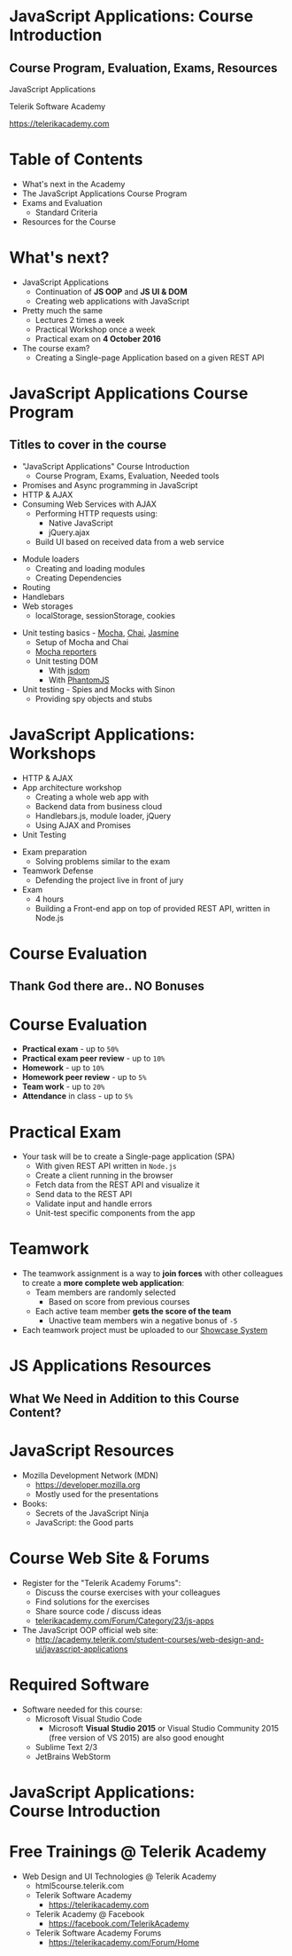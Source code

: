 <!-- section start -->
<!-- attr: { id:'', class:'slide-title', showInPresentation:true, hasScriptWrapper:true } -->
# JavaScript Applications: Course Introduction
## Course Program, Evaluation, Exams, Resources
<article class="signature">
   <p class="signature-course">JavaScript Applications</p>
   <p class="signature-initiative">Telerik Software Academy</p>
   <a href="https://telerikacademy.com" class="signature-link">https://telerikacademy.com</a>
</article>

<!-- attr: { showInPresentation:true, hasScriptWrapper:true } -->
# Table of Contents
-   What's next in the Academy
-   The JavaScript Applications Course Program
-   Exams and Evaluation
    -   Standard Criteria
-   Resources for the Course

<!-- section start -->
<!-- attr: { id:'', class:'slide-section', showInPresentation:true, hasScriptWrapper:true } -->
<!-- # JavaScript Applications
## Coming To The Next Module -->

<!-- attr: { showInPresentation:true, hasScriptWrapper:true } -->
# What's next?
-   JavaScript Applications
    -   Continuation of **JS OOP** and **JS UI & DOM**
    -   Creating web applications with JavaScript
-   Pretty much the same
    -   Lectures 2 times a week
    -   Practical Workshop once a week
    -   Practical exam on **4 October 2016**
-   The course exam?
    -   Creating a Single-page Application based on a given REST API

<!-- section start -->
<!-- attr: { id:'', class:'slide-section', showInPresentation:true, hasScriptWrapper:true } -->
# JavaScript Applications Course Program
## Titles to cover in the course

<!-- attr: { showInPresentation:true, hasScriptWrapper:true, style:'font-size:0.9em' } -->
<!-- # JavaScript Applications:<br/>Course program -->
-   "JavaScript Applications" Course Introduction
    -   Course Program, Exams, Evaluation, Needed tools
-   Promises and Async programming in JavaScript
-   HTTP & AJAX
-   Consuming Web Services with AJAX
    -   Performing HTTP requests using:
        -   Native JavaScript
        -   jQuery.ajax
    -   Build UI based on received data from a web service

<!-- attr: { showInPresentation:true, hasScriptWrapper:true, style:'font-size:0.9em' } -->
<!-- # JavaScript Applications:<br/>Course program -->
-   Module loaders
    -   Creating and loading modules
    -   Creating Dependencies
-   Routing
-   Handlebars
-   Web storages
    -   localStorage, sessionStorage, cookies

<!-- attr: { showInPresentation:true, hasScriptWrapper:true, style:'font-size:0.9em' } -->
<!-- # JavaScript Applications:<br/>Course program -->
-   Unit testing basics - [Mocha](http://mochajs.org/), [Chai](http://chaijs.com/), [Jasmine](http://jasmine.github.io/)
    -   Setup of Mocha and Chai
    -   [Mocha reporters](https://mochajs.org/#reporters)
    -   Unit testing DOM
        -   With [jsdom](https://github.com/tmpvar/jsdom)
        -   With [PhantomJS](http://phantomjs.org/)
-   Unit testing - Spies and Mocks with Sinon
    -   Providing spy objects and stubs

<!-- attr: { id:'', class:'slide-section', showInPresentation:true, hasScriptWrapper:true } -->
# JavaScript Applications:<br/>Workshops

<!-- attr: { showInPresentation:true, hasScriptWrapper:true } -->
<!-- # JavaScript Applications:<br/>Workshops -->
-   HTTP & AJAX
-   App architecture workshop
    -   Creating a whole web app with
    -   Backend data from business cloud
    -   Handlebars.js, module loader, jQuery
    -   Using AJAX and Promises
-   Unit Testing

<!-- attr: { showInPresentation:true, hasScriptWrapper:true } -->
<!-- JavaScript Applications:<br/>Workshops -->
-   Exam preparation
    -   Solving problems similar to the exam
-   Teamwork Defense
    -   Defending the project live in front of jury
-   Exam
    -   4 hours
    -   Building a Front-end app on top of provided REST API, written in Node.js

<!-- section start -->
<!-- attr: { id:'', class:'slide-section', showInPresentation:true, hasScriptWrapper:true } -->
# Course Evaluation
## Thank God there are.. NO Bonuses

<!-- attr: { showInPresentation:true, hasScriptWrapper:true } -->
# Course Evaluation

-   **Practical exam** - up to `50%`
-   **Practical exam peer review** - up to `10%`
-   **Homework** - up to `10%`
-   **Homework peer review** - up to `5%`
-   **Team work** - up to `20%`
-   **Attendance** in class - up to `5%`
<!-- <img class="slide-image" showInPresentation="true" src="imgs\pic24.png" style="top:58%; left:55%; width:34.99%; z-index:-1" /> -->
<!-- <img class="slide-image" showInPresentation="true" src="imgs\pic25.png" style="top:58%; left:15%; width:28.21%; z-index:-1" /> -->

<!-- attr: { showInPresentation:true, hasScriptWrapper:true } -->
# Practical Exam

-   Your task will be to create a Single-page application (SPA)
    -   With given REST API written in `Node.js`
    -   Create a client running in the browser
    -   Fetch data from the REST API and visualize it
    -   Send data to the REST API
    -   Validate input and handle errors
    -   Unit-test specific components from the app

<!-- attr: { showInPresentation:true, hasScriptWrapper:true } -->
# Teamwork

-   The teamwork assignment is a way to **join forces** with other colleagues to create a **more complete web application**:
    -   Team members are randomly selected
        -  Based on score from previous courses
    -   Each active team member **gets the score of the team**
        -   Unactive team members win a negative bonus of `-5`
-   Each teamwork project must be uploaded to our [Showcase System](http://best.telerikacademy.com/)

<!-- section start -->
<!-- attr: { id:'', class:'slide-section', showInPresentation:true, hasScriptWrapper:true } -->
# JS Applications Resources
## What We Need in Addition to this Course Content?

<!-- attr: { showInPresentation:true, hasScriptWrapper:true } -->
# JavaScript Resources
- Mozilla Development Network (MDN)
  - https://developer.mozilla.org
  - Mostly used for the presentations
- Books:
  - Secrets of the JavaScript Ninja
  - JavaScript: the Good parts

<!-- attr: { showInPresentation:true, hasScriptWrapper:true } -->
# Course Web Site & Forums
- Register for the "Telerik Academy Forums":
  - Discuss the course exercises with your colleagues
  - Find solutions for the exercises
  - Share source code / discuss ideas
  - [telerikacademy.com/Forum/Category/23/js-apps](http://telerikacademy.com/Forum/Category/23/js-apps)
- The JavaScript OOP official web site:
  - http://academy.telerik.com/student-courses/web-design-and-ui/javascript-applications

<!-- attr: { showInPresentation:true, hasScriptWrapper:true } -->
# Required Software
- Software needed for this course:
  - Microsoft Visual Studio Code
    - Microsoft **Visual Studio 2015** or Visual Studio Community 2015 (free version of VS 2015) are also good enought
  - Sublime Text 2/3
  - JetBrains WebStorm
<!-- <img class="slide-image" showInPresentation="true" src="imgs\pic35.png" style="top:68%; left:24.50%; width:59.61%; z-index:-1" /> -->
<!-- <img class="slide-image" showInPresentation="true" src="imgs\pic36.png" style="top:45%; left:76.72%; width:22.92%; z-index:-1" /> -->

<!-- section start -->
<!-- attr: { showInPresentation:true, hasScriptWrapper:true } -->
# JavaScript Applications:<br/>Course Introduction
<!-- <img class="slide-image" showInPresentation="true" src="imgs\pic37.png" style="top:55%; left:38.83%; width:32.62%; z-index:-1" /> -->
<!-- <img class="slide-image" showInPresentation="true" src="imgs\pic38.png" style="top:20%; left:10.44%; width:17.19%; z-index:-1" /> -->
<!-- <img class="slide-image" showInPresentation="true" src="imgs\pic39.png" style="top:25%; left:85.21%; width:19.34%; z-index:-1" /> -->

<!-- attr: { showInPresentation:true, hasScriptWrapper:true } -->
# Free Trainings @ Telerik Academy
- Web Design and UI Technologies @ Telerik Academy
    - html5course.telerik.com
  - Telerik Software Academy
    - https://telerikacademy.com
  - Telerik Academy @ Facebook
    - https://facebook.com/TelerikAcademy
  - Telerik Software Academy Forums
    - https://telerikacademy.com/Forum/Home
<!-- <img class="slide-image" showInPresentation="true" src="imgs\pic40.png" style="top:25%; left:92.16%; width:13.45%; z-index:-1" /> -->
<!-- <img class="slide-image" showInPresentation="true" src="imgs\pic41.png" style="top:45%; left:68.14%; width:36.30%; z-index:-1" /> -->
<!-- <img class="slide-image" showInPresentation="true" src="imgs\pic42.png" style="top:65%; left:80%; width:10.85%; z-index:-1" /> -->
